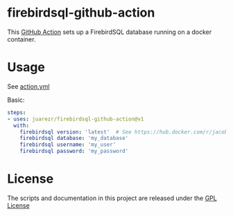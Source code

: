# firebirdsql-github-action
This [GitHub Action](https://github.com/features/actions) sets up a FirebirdSQL database running on a docker container.

# Usage

See [action.yml](action.yml)

Basic:
```yaml
steps:
- uses: juarezr/firebirdsql-github-action@v1
  with:
    firebirdsql version: 'latest'  # See https://hub.docker.com/r/jacobalberty/firebird for available versions
    firebirdsql database: 'my_database'
    firebirdsql username: 'my_user'
    firebirdsql password: 'my_password'
```

# License

The scripts and documentation in this project are released under the [GPL License](LICENSE)
